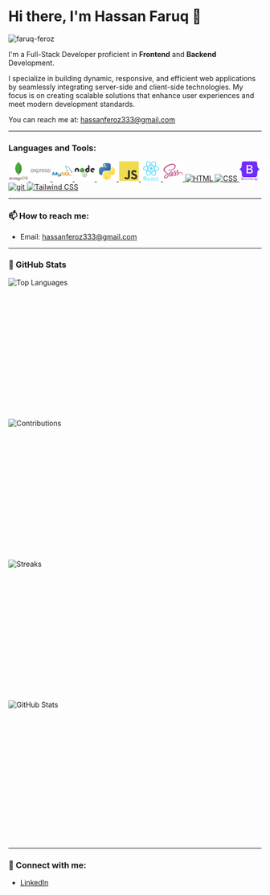 # Hi there, I'm Hassan Faruq 👋

<p align="left"> <img src="https://komarev.com/ghpvc/?username=faruq-feroz&label=Profile%20views&color=0e75b6&style=flat" alt="faruq-feroz" /> </p>

I'm a Full-Stack Developer proficient in **Frontend** and **Backend** Development.

I specialize in building dynamic, responsive, and efficient web applications by seamlessly integrating server-side and client-side technologies. My focus is on creating scalable solutions that enhance user experiences and meet modern development standards.

You can reach me at: [hassanferoz333@gmail.com](mailto:hassanferoz333@gmail.com)

---

<h3 align="left">Languages and Tools:</h3>
<p align="left">
     <a href="https://www.mongodb.com/" target="_blank" rel="noreferrer"> 
        <img src="https://raw.githubusercontent.com/devicons/devicon/master/icons/mongodb/mongodb-original-wordmark.svg" alt="mongodb" width="40" height="40"/> 
    </a>
     <a href="https://expressjs.com" target="_blank" rel="noreferrer"> 
        <img src="https://raw.githubusercontent.com/devicons/devicon/master/icons/express/express-original-wordmark.svg" alt="express" width="40" height="40"/> 
    </a>
      <a href="https://www.mysql.com/" target="_blank" rel="noreferrer"> 
        <img src="https://raw.githubusercontent.com/devicons/devicon/master/icons/mysql/mysql-original-wordmark.svg" alt="mysql" width="40" height="40"/> 
    </a>
    <a href="https://nodejs.org" target="_blank" rel="noreferrer"> 
        <img src="https://raw.githubusercontent.com/devicons/devicon/master/icons/nodejs/nodejs-original-wordmark.svg" alt="nodejs" width="40" height="40"/> 
    </a>
    <a href="https://www.python.org" target="_blank" rel="noreferrer"> 
        <img src="https://raw.githubusercontent.com/devicons/devicon/master/icons/python/python-original.svg" alt="python" width="40" height="40"/> 
    </a>
     <a href="https://developer.mozilla.org/en-US/docs/Web/JavaScript" target="_blank" rel="noreferrer"> 
        <img src="https://raw.githubusercontent.com/devicons/devicon/master/icons/javascript/javascript-original.svg" alt="javascript" width="40" height="40"/> 
    </a>
     <a href="https://reactjs.org/" target="_blank" rel="noreferrer"> 
        <img src="https://raw.githubusercontent.com/devicons/devicon/master/icons/react/react-original-wordmark.svg" alt="react" width="40" height="40"/> 
    </a>
      <a href="https://sass-lang.com" target="_blank" rel="noreferrer"> 
        <img src="https://raw.githubusercontent.com/devicons/devicon/master/icons/sass/sass-original.svg" alt="sass" width="40" height="40"/> 
    </a>
    <a href="https://www.w3.org/html/" target="_blank" rel="noreferrer"> 
        <img src="https://i.pinimg.com/474x/ca/e1/b4/cae1b4f6b223fe5a7bb712b680cffa67.jpg" alt="HTML" width="40" height="40"/> 
    </a>
       <a href="https://www.w3schools.com/css/" target="_blank" rel="noreferrer"> 
        <img src="https://i.pinimg.com/474x/b7/c2/e5/b7c2e508920a1168b94dea8675fa311d.jpg" alt="CSS" width="40" height="40"/> 
    </a>
     <a href="https://getbootstrap.com" target="_blank" rel="noreferrer"> 
        <img src="https://raw.githubusercontent.com/devicons/devicon/master/icons/bootstrap/bootstrap-plain-wordmark.svg" alt="bootstrap" width="40" height="40"/> 
    </a>
     <a href="https://git-scm.com/" target="_blank" rel="noreferrer"> 
        <img src="https://www.vectorlogo.zone/logos/git-scm/git-scm-icon.svg" alt="git" width="40" height="40"/> 
    </a>
    <a href="https://tailwindcss.com/" target="_blank" rel="noreferrer"> 
        <img src="https://i.pinimg.com/474x/99/dd/b6/99ddb6c710178e5b86ddf84882f0459e.jpg" alt="Tailwind CSS" width="40" height="40"/> 
    </a> 
</p>

---

### 📫 How to reach me:
- Email: [hassanferoz333@gmail.com](mailto:hassanferoz333@gmail.com)

---

### 🌟 GitHub Stats

<div style="display: flex; justify-content: space-between; align-items: center; flex-wrap: wrap;">
    <img src="https://github-readme-stats.vercel.app/api/top-langs/?username=Faruq-Feroz&layout=compact&theme=dark" alt="Top Languages" style="width: 380px; height: 280px;" />
    <img src="https://github-readme-streak-stats.herokuapp.com/?user=Faruq-Feroz&theme=dark" alt="Contributions" style="width: 380px; height: 280px;" />
    <img src="https://github-readme-streak-stats.herokuapp.com/api?user=Faruq-Feroz&theme=dark&hide_border=true" alt="Streaks" style="width: 380px; height: 280px;" />
    <img src="https://github-readme-stats.vercel.app/api?username=Faruq-Feroz&show_icons=true&hide_title=true&theme=dark" alt="GitHub Stats" style="width: 380px; height: 280px;" />
</div>

---


### 🔗 Connect with me:
- [LinkedIn](https://www.linkedin.com/in/faruq-hassan-733899349/)
